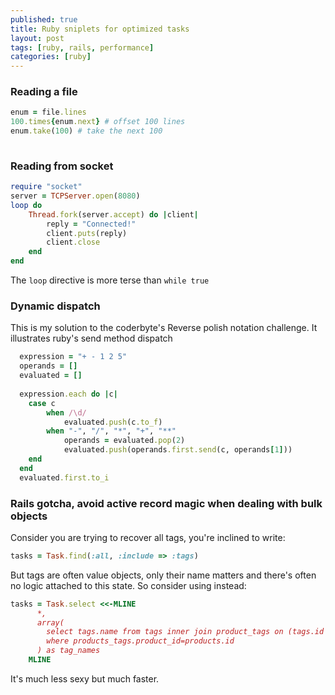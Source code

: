 ```yaml
---
published: true
title: Ruby sniplets for optimized tasks
layout: post
tags: [ruby, rails, performance]
categories: [ruby]
---
```

### Reading a file

~~~~ruby
enum = file.lines
100.times{enum.next} # offset 100 lines
enum.take(100) # take the next 100 
 	
~~~~

### Reading from socket

~~~~ruby
require "socket"
server = TCPServer.open(8080)
loop do
    Thread.fork(server.accept) do |client| 
        reply = "Connected!"
        client.puts(reply)
        client.close
    end
end
~~~~
 The `loop` directive is more terse than `while true`

### Dynamic dispatch

This is my solution to the coderbyte's Reverse polish notation challenge. It illustrates ruby's send method dispatch

~~~~ruby
  expression = "+ - 1 2 5"
  operands = []
  evaluated = []
  
  expression.each do |c|
    case c 
    	when /\d/
      		evaluated.push(c.to_f)
        when "-", "/", "*", "+", "**"
      		operands = evaluated.pop(2)
      		evaluated.push(operands.first.send(c, operands[1]))
    end 
  end  
  evaluated.first.to_i
~~~~

### Rails gotcha, avoid active record magic when dealing with bulk objects

 Consider you are trying to recover all tags, you're inclined to write:

~~~~ruby
tasks = Task.find(:all, :include => :tags)
~~~~

But tags are often value objects, only their name matters and there's often no logic attached to this state. So consider using instead: 

~~~~ruby
tasks = Task.select <<-MLINE
      *,
      array(
        select tags.name from tags inner join product_tags on (tags.id = products_tags.tag_id)
        where products_tags.product_id=products.id
      ) as tag_names
    MLINE
~~~~
It's much less sexy but much faster. 